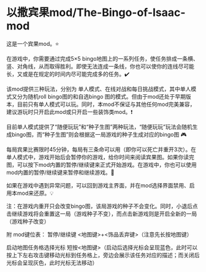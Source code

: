 # 以撒宾果mod/The-Bingo-of-Isaac-mod
这是一个宾果mod。⭐

在游戏中，你需要通过完成5×5 bingo地图上的一系列任务，使任务排成一条横、竖、对角线，从而取得胜利。即使无法连成一条线，你也可以使你的连线尽可能长，又或是在规定的时间内尽可能完成多的任务。✔️

该mod提供三种玩法，分别为 单人模式、在线对战和每日挑战模式，其中单人模式又分为随机roll bingo图的和自选bingo 图的模式。但由于mod还处于早期版本，目前只有单人模式可以玩。同时，本mod不保证与其他任何mod完美兼容，建议游玩时只开启此mod或只开启一些装饰类mod。❗

目前单人模式提供了“随便玩玩”和“种子生图”两种玩法，“随便玩玩”玩法会随机生成bingo图，而“种子生图”则会根据这一局游戏的种子生成对应的bingo图 🎮

每局宾果比赛限时45分钟，每局有三条命可以用（即你可以死亡并重开3次）。在单人模式中，游戏开始后会暂停你的游戏，给你时间来阅读宾果图。如果你读完图，可以按下mod内置的暂停/继续键来正式开始游戏。在游戏中，你也可以使用mod内置的暂停/继续键来暂停和继续游戏。🎯

如果在游戏中遇到异常问题，可以回到游戏主界面，并在mod选择界面禁用、启用本mod来还原。💡

注：在游戏内重开只会改变bingo图，该局游戏的种子不会变化。同时，小退后点击继续游戏将会重置这一局（游戏种子不变），而点击新游戏则是开启全新的一局（游戏种子改变）

附 mod键位表：
暂停/继续键 <地图键>+<饰品丢弃键>（注意先长按地图键）

启动地图任务格选择光标 短按<地图键>（启动后选择光标会呈现蓝色，此时可以按上下左右攻击键移动光标到任务格上，旁边会展示该任务对应的描述；而关闭后光标会呈现灰色，此时光标无法移动）
